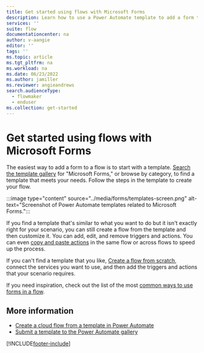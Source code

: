 ```yaml
---
title: Get started using flows with Microsoft Forms
description: Learn how to use a Power Automate template to add a form to a flow. 
services: ''
suite: flow
documentationcenter: na
author: v-aangie
editor: ''
tags: ''
ms.topic: article
ms.tgt_pltfrm: na
ms.workload: na
ms.date: 06/23/2022
ms.author: jamiller
ms.reviewer: angieandrews
search.audienceType: 
  - flowmaker
  - enduser
ms.collection: get-started
---
```


# Get started using flows with Microsoft Forms

The easiest way to add a form to a flow is to start with a template. [Search the template gallery](https://make.powerautomate.com/templates/) for "Microsoft Forms," or browse by category, to find a template that meets your needs. Follow the steps in the template to create your flow.

:::image type="content" source="../media/forms/templates-screen.png" alt-text="Screenshot of Power Automate templates related to Microsoft Forms.":::

If you find a template that's similar to what you want to do but it isn't exactly right for your scenario, you can still create a flow from the template and then customize it. You can add, edit, and remove triggers and actions. You can even [copy and paste actions](/power-automate/multi-step-logic-flow#copy-and-paste-actions) in the same flow or across flows to speed up the process.

If you can't find a template that you like, [Create a flow from scratch](/power-automate/get-started-logic-flow), connect the services you want to use, and then add the triggers and actions that your scenario requires.

If you need inspiration, check out the list of the most [common ways to use forms in a flow](popular-scenarios.md).

## More information

- [Create a cloud flow from a template in Power Automate](../get-started-logic-template.md)
- [Submit a template to the Power Automate gallery](../publish-a-template.md)

[!INCLUDE[footer-include](../includes/footer-banner.md)]
